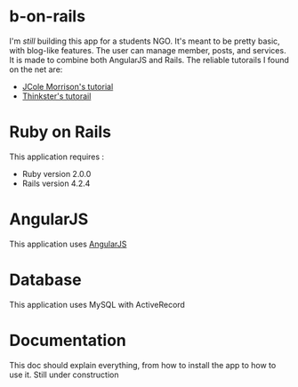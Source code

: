 # b-on-rails

I'm *still* building this app for a students NGO. It's meant to be pretty basic, with blog-like features. The user can manage member, posts, and services.
It is made to combine both AngularJS and Rails. The reliable tutorails I found on the net are:
* [JCole Morrison's tutorial](http://start.jcolemorrison.com/angularjs-rails-4-1-and-ui-router-tutorial/)
* [Thinkster's tutorail](https://thinkster.io/angular-rails/)

# Ruby on Rails 

This application requires : 
* Ruby version 2.0.0
* Rails version 4.2.4

# AngularJS

This application uses [AngularJS](https://angularjs.org/)

# Database

This application uses MySQL with ActiveRecord

# Documentation 

This doc should explain everything, from how to install the app to how to use it.
Still under construction
